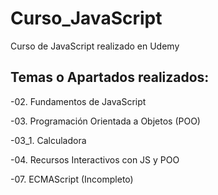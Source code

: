 # Curso_JavaScript
 Curso de JavaScript realizado en Udemy

## Temas o Apartados realizados:

-02. Fundamentos de JavaScript

-03. Programación Orientada a Objetos (POO)

-03_1. Calculadora

-04. Recursos Interactivos con JS y POO

-07. ECMAScript (Incompleto)
